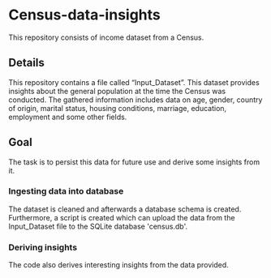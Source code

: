# Census-data-insights

This repository consists of income dataset from a Census. 

## Details
This repository contains a file called “Input_Dataset”. This dataset provides insights about the general population at the time the Census was conducted. The gathered information includes data on age, gender, country of origin, marital status, housing conditions, marriage, education, employment and some other fields. 

## Goal
The task is to persist this data for future use and derive some insights from it.

### Ingesting data into database
The dataset is cleaned and afterwards a database schema is created. Furthermore, a script is created which can upload the data from the Input_Dataset file to the SQLite database 'census.db'.

### Deriving insights
The code also derives interesting insights from the data provided.